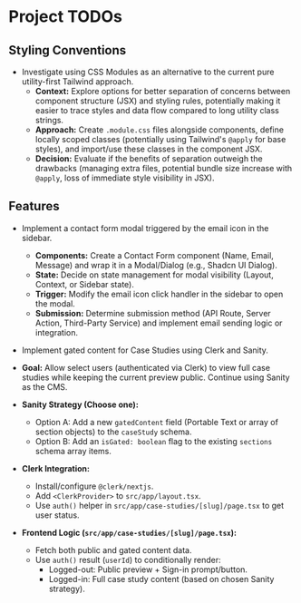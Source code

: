 # Project TODOs

## Styling Conventions

- Investigate using CSS Modules as an alternative to the current pure utility-first Tailwind approach.
  - **Context:** Explore options for better separation of concerns between component structure (JSX) and styling rules, potentially making it easier to trace styles and data flow compared to long utility class strings.
  - **Approach:** Create `.module.css` files alongside components, define locally scoped classes (potentially using Tailwind's `@apply` for base styles), and import/use these classes in the component JSX.
  - **Decision:** Evaluate if the benefits of separation outweigh the drawbacks (managing extra files, potential bundle size increase with `@apply`, loss of immediate style visibility in JSX).

## Features

- Implement a contact form modal triggered by the email icon in the sidebar.
  - **Components:** Create a Contact Form component (Name, Email, Message) and wrap it in a Modal/Dialog (e.g., Shadcn UI Dialog).
  - **State:** Decide on state management for modal visibility (Layout, Context, or Sidebar state).
  - **Trigger:** Modify the email icon click handler in the sidebar to open the modal.
  - **Submission:** Determine submission method (API Route, Server Action, Third-Party Service) and implement email sending logic or integration.

- Implement gated content for Case Studies using Clerk and Sanity.
 - **Goal:** Allow select users (authenticated via Clerk) to view full case studies while keeping the current preview public. Continue using Sanity as the CMS.
 - **Sanity Strategy (Choose one):**
   - Option A: Add a new `gatedContent` field (Portable Text or array of section objects) to the `caseStudy` schema.
   - Option B: Add an `isGated: boolean` flag to the existing `sections` schema array items.
 - **Clerk Integration:**
   - Install/configure `@clerk/nextjs`.
   - Add `<ClerkProvider>` to `src/app/layout.tsx`.
   - Use `auth()` helper in `src/app/case-studies/[slug]/page.tsx` to get user status.
 - **Frontend Logic (`src/app/case-studies/[slug]/page.tsx`):**
   - Fetch both public and gated content data.
   - Use `auth()` result (`userId`) to conditionally render:
     - Logged-out: Public preview + Sign-in prompt/button.
     - Logged-in: Full case study content (based on chosen Sanity strategy).